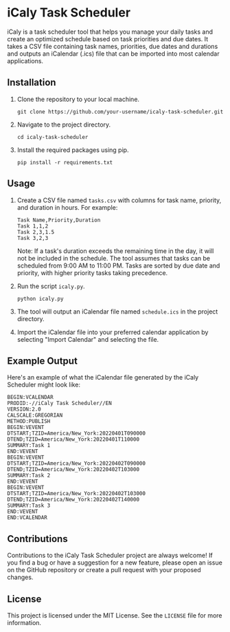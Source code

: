 # iCaly Task Scheduler

iCaly is a task scheduler tool that helps you manage your daily tasks and create an optimized schedule based on task priorities and due dates. It takes a CSV file containing task names, priorities, due dates and durations and outputs an iCalendar (.ics) file that can be imported into most calendar applications.

## Installation

1. Clone the repository to your local machine.
   ```
   git clone https://github.com/your-username/icaly-task-scheduler.git
   ```
2. Navigate to the project directory.
   ```
   cd icaly-task-scheduler
   ```
3. Install the required packages using pip.
   ```
   pip install -r requirements.txt
   ```

## Usage

1. Create a CSV file named `tasks.csv` with columns for task name, priority, and duration in hours. For example:

   ```
   Task Name,Priority,Duration
   Task 1,1,2
   Task 2,3,1.5
   Task 3,2,3
   ```

   Note: If a task's duration exceeds the remaining time in the day, it will not be included in the schedule. The tool assumes that tasks can be scheduled from 9:00 AM to 11:00 PM. Tasks are sorted by due date and priority, with higher priority tasks taking precedence.

2. Run the script `icaly.py`.
   ```
   python icaly.py
   ```
3. The tool will output an iCalendar file named `schedule.ics` in the project directory.
4. Import the iCalendar file into your preferred calendar application by selecting "Import Calendar" and selecting the file.

## Example Output

Here's an example of what the iCalendar file generated by the iCaly Scheduler might look like:

```
BEGIN:VCALENDAR
PRODID:-//iCaly Task Scheduler//EN
VERSION:2.0
CALSCALE:GREGORIAN
METHOD:PUBLISH
BEGIN:VEVENT
DTSTART;TZID=America/New_York:20220401T090000
DTEND;TZID=America/New_York:20220401T110000
SUMMARY:Task 1
END:VEVENT
BEGIN:VEVENT
DTSTART;TZID=America/New_York:20220402T090000
DTEND;TZID=America/New_York:20220402T103000
SUMMARY:Task 2
END:VEVENT
BEGIN:VEVENT
DTSTART;TZID=America/New_York:20220402T103000
DTEND;TZID=America/New_York:20220402T140000
SUMMARY:Task 3
END:VEVENT
END:VCALENDAR
```

## Contributions

Contributions to the iCaly Task Scheduler project are always welcome! If you find a bug or have a suggestion for a new feature, please open an issue on the GitHub repository or create a pull request with your proposed changes.

## License

This project is licensed under the MIT License. See the `LICENSE` file for more information.
